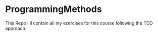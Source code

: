 # ProgrammingMethods
This Repo i'll contain all my exercises for this course following the TDD approach.
